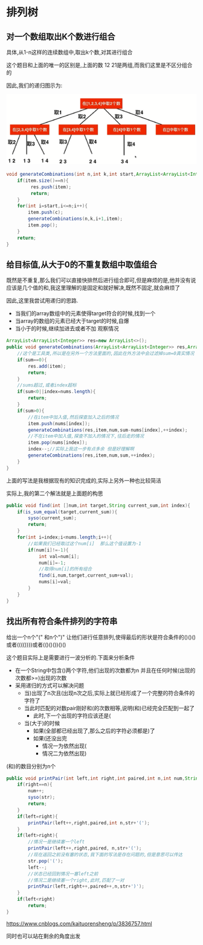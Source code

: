 # 排列树



## 对一个数组取出K个数进行组合

具体,从1-n这样的连续数组中,取出k个数,对其进行组合

这个题目和上面的唯一的区别是,上面的数 12 21是两组,而我们这里是不区分组合的

因此,我们的递归图示为:

![1555644358226](assets/1555644358226.png)

```java
void generateCombinations(int n,int k,int start,ArrayList<ArrayList<Integer>> res,ArrayList<Integer> item){
    if(item.size()==n){
         res.push(item);
         return; 
    }
    for(int i=start,i<=n;i++){
        item.push(c);
        generateCombinations(n,k,i+1,item);
        item.pop();
    }
    return;
}
```



## 给目标值,从大于0的不重复数组中取值组合

既然是不重复,那么我们可以直接快排然后进行组合即可,但是麻烦的是,他并没有说应该是几个值的和,我这里理解的是固定和就好解决,既然不固定,就会麻烦了

因此,这里我尝试用递归的思路.

* 当我们的array数组中的元素使得target符合的时候,找到一个
* 当array的数组的元素已经大于target的时候,自爆
* 当小于的时候,继续加进去或者不加 观察情况

```java
ArrayList<ArrayList<Integer>> res=new ArrayList<>();
public void generateCombinations(ArrayList<ArrayList<Integer>> res,ArrayList<Integer> item,int[] nums,int sum,int index){
    //这个是工具类,所以是在另外一个方法里面的,因此在外方法中会过滤掉sum=0真实情况 
    if(sum==0){
        res.add(item);
        return;
    }
    //sums超过,或者index超标
    if(sum<0||index=nums.length){
        return;
    }
    if(sum>0){
        //在item中加入值,然后探查加入之后的情况
        item.push(nums[index]);
        generateCombinations(res,item,num,sum-nums[index],++index);
        //不在item中加入值,探查不加入的情况下,往后走的情况
        item.pop(nums[index]);
        index--;//实际上我这一步有点多余 但是好理解啊
        generateCombinations(res,item,num,sum,++index);
    }
}
```

上面的写法是我根据现有的知识完成的,实际上另外一种也比较简洁

实际上,我的第二个解法就是上面题的构思

```java
public void find(int []num,int target,String current_sum,int index){
    if(is_sum_equal(target,current_sum)){
        syso(current_sum);
        return;
    }
    for(int i=index;i<nums.length;i++){
        //如果我们已经取过这个num[i]  那么这个值设置为-1
        if(num[i]!=-1){
        	int val=num[i];
            num[i]=-1;
            //取得num[i]的所有组合
            find(i,num,target,current_sum+val);
            nums[i]=val;
        }       
    }
}
```



##  找出所有符合条件排列的字符串

给出一个n个"(" 和n个")" 让他们进行任意排列,使得最后的形状是符合条件的()()()或者(((())))或者(()()())()()

这个题目实际上是需要进行一波分析的.下面来分析条件

* 在一个String中包含()两个字符,他们出现的次数都为n 并且在任何时候(出现的次数都>=)出现的次数
* 采用递归的方式可以解决问题
  * 当)出现了n次且(出现n次之后,实际上就已经形成了一个完整的符合条件的字符了
  * 当此时匹配的对数pair刚好和(的次数相等,说明(和)已经完全匹配到一起了
    * 此时,下一个出现的字符应该还是(
  * 当(大于)的时候
    * 如果(全部都已经出现了,那么之后的字符必须都是)了
    * 如果(还没出完
      * 情况一为依然出现(
      * 情况二为依然出现)



(和)的数目分别为n个

```java
public void printPair(int left,int right,int paired,int n,int num,String str){
    if(right==n){
        num++;
        syso(str);
        return;
    }
    if(left=right){
        printPair(left++,right,paired,int n,str+'(');
    }
    if(left>right){
        //情况一是继续塞一个left
        printPair(left++,right,paired, n,str+'(');
        //现在返回之前没有塞的状态,我下面的写法是存在问题的,但是意思可以传达
        str.pop('(');
        left--;
        //状态已经回到情况一塞left之前
        //情况二是继续塞一个right,此时,匹配了一对
        printPair(left,right++,paired++,n,str+')');
    }
    if(left<right)
        return;
}
```

https://www.cnblogs.com/kaituorensheng/p/3836757.html

同时也可以站在剩余的角度出发